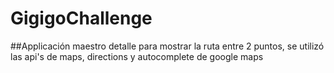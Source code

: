 # GigigoChallenge

##Applicación maestro detalle para mostrar la ruta entre 2 puntos, se utilizó las api's de maps, directions y autocomplete de google maps
